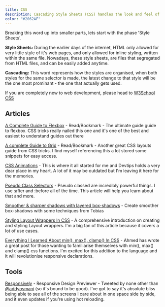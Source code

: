 ```yaml
---
title: CSS
description: Cascading Style Sheets (CSS) handles the look and feel of a web page and tells the browser how to display the text and other content that you write in HTML.
color: "#2062AF"
---
```


Breaking this word up into smaller parts, lets start with the phase 'Style Sheets'.

**Style Sheets:** During the earlier days of the internet, HTML only allowed for very little style of it's web pages, and only allowed for inline styling, written within the same file. Nowadays, these style sheets, are files that segregated from HTML files, and can be easily added anytime.

**Cascading:** This word represents how the styles are organised, when both styles for the same selector is made, the latest change to that style will be the one most prominant - the one that actually gets used.

If you are completely new to web development, please head to [W3School CSS](https://www.w3schools.com/css/)

## Articles

[A Complete Guide to Flexbox](https://css-tricks.com/snippets/css/a-guide-to-flexbox/) - Read/Bookmark - The ultimate guide guide to flexbox. CSS tricks really nailed this one and it's one of the best and easiest to understand guides out there

[A complete Guide to Grid](https://css-tricks.com/snippets/css/complete-guide-grid/) - Read/Bookmark - Another great CSS layouts guide from CSS tricks. I find myself referencing this a lot stored some snippets for easy access.

[CSS Animations](https://www.youtube.com/watch?v=8kK-cA99SA0&list=PLqGj3iMvMa4LvJ8VctoXnPI0dtE40wfid) - This is where it all started for me and Devtips holds a very dear place in my heart. A lot of it may be outdated but I'm leaving it here for the memories.

[Pseudo Class Selectors](https://css-tricks.com/pseudo-class-selectors/) - Pseudo classed are incredibly powerful things. I use :after and :before all of the time. This article will help you learn about that and more.

[Smoother & sharper shadows with layered box-shadows](https://tobiasahlin.com/blog/layered-smooth-box-shadows/) - Create smoother box-shadows with some techniques from Tobias

[Styling Layout Wrappers In CSS](https://ishadeed.com/article/styling-wrappers-css) - A comprehensive introduction on creating and styling Layout wrappers. I'm a big fan of this article because it covers a lot of use cases.

[Everything I Learned About min(), max(), clamp() In CSS](https://ishadeed.com/article/css-min-max-clamp/) - Ahmed has wrote a great post for those wanting to familiarise themselves with min(), max() and clamp() css functions. I'm excited for this addition to the language and it will revolutionise responsive declarations.

## Tools

[Responsively](https://responsively.app/) - Responsive Design Previewer - Tweeted by none other than [@addyosmani](https://twitter.com/addyosmani) (so it's bound to be good). I've got to say it's absolute bliss being able to see all of the screens I care about in one space side by side, and it even updates if you're using hot reloading.

